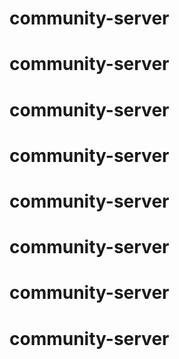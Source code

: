 # community-server
# community-server
# community-server
# community-server
# community-server
# community-server
# community-server
# community-server
